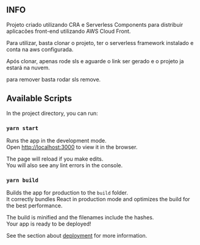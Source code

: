 ## INFO

Projeto criado utilizando CRA e Serverless Components para distribuir aplicacões front-end utilizando AWS Cloud Front.

Para utilizar, basta clonar o projeto, ter o serverless framework instalado e conta na aws configurada.

Após clonar, apenas rode sls e aguarde o link ser gerado e o projeto ja estará na nuvem.

para remover basta rodar sls remove.

## Available Scripts

In the project directory, you can run:

### `yarn start`

Runs the app in the development mode.<br />
Open [http://localhost:3000](http://localhost:3000) to view it in the browser.

The page will reload if you make edits.<br />
You will also see any lint errors in the console.

### `yarn build`

Builds the app for production to the `build` folder.<br />
It correctly bundles React in production mode and optimizes the build for the best performance.

The build is minified and the filenames include the hashes.<br />
Your app is ready to be deployed!

See the section about [deployment](https://facebook.github.io/create-react-app/docs/deployment) for more information.
